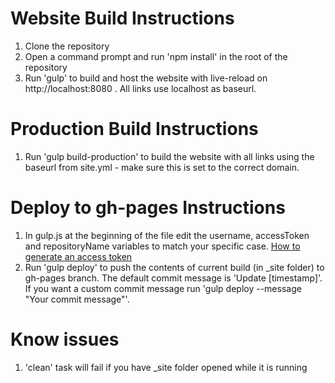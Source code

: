 # Website Build Instructions

1. Clone the repository
2. Open a command prompt and run 'npm install' in the root of the repository
3. Run 'gulp' to build and host the website with live-reload on http://localhost:8080 . All links use localhost as baseurl.

# Production Build Instructions
1. Run 'gulp build-production' to build the website with all links using the baseurl from site.yml - make sure this is set to the correct domain.

# Deploy to gh-pages Instructions
1. In gulp.js at the beginning of the file edit the username, accessToken and repositoryName variables to match your specific case. [How to generate an access token](https://help.github.com/articles/creating-an-access-token-for-command-line-use/)
2. Run 'gulp deploy' to push the contents of current build (in _site folder) to gh-pages branch. The default commit message is 'Update [timestamp]'. If you want a custom commit message run 'gulp deploy --message "Your commit message"'.

# Know issues
1. 'clean' task will fail if you have _site folder opened while it is running
